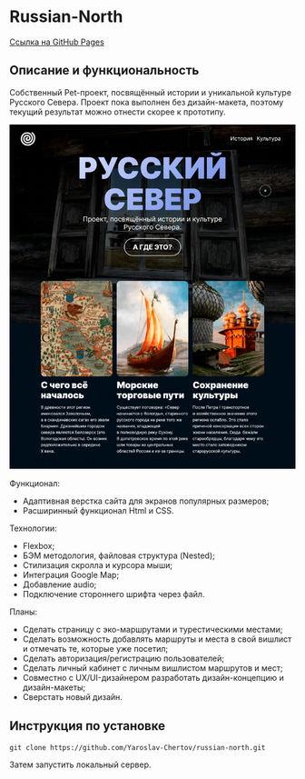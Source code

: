 # Russian-North

[Ссылка на GitHub Pages](https://yaroslav-chertov.github.io/russian-north/)

## Описание и функциональность

Собственный Pet-проект, посвящённый истории и уникальной культуре Русского Севера. Проект пока выполнен без дизайн-макета, поэтому текущий результат можно отнести скорее к прототипу.

![](./images/Screenshot.png)

Функционал:

* Адаптивная верстка сайта для экранов популярных размеров;
* Расширинный функционал Html и CSS.

Технологии:

* Flexbox;
* БЭМ методология, файловая структура (Nested);
* Стилизация скролла и курсора мыши;
* Интеграция Google Map;
* Добавление audio;
* Подключение стороннего шрифта через файл.

Планы:

* Сделать страницу с эко-маршрутами и турестическими местами;
* Сделать возможность добавлять маршруты и места в свой вишлист и отмечать те, которые уже посетил;
* Сделать авторизация/регистрацию пользователей;
* Сделать личный кабинет с личным вишлистом маршрутов и мест;
* Совместно с UX/UI-дизайнером разработать дизайн-концепцию и дизайн-макеты;
* Сверстать новый дизайн.

## Инструкция по установке

```
git clone https://github.com/Yaroslav-Chertov/russian-north.git
```

Затем запустить локальный сервер.
